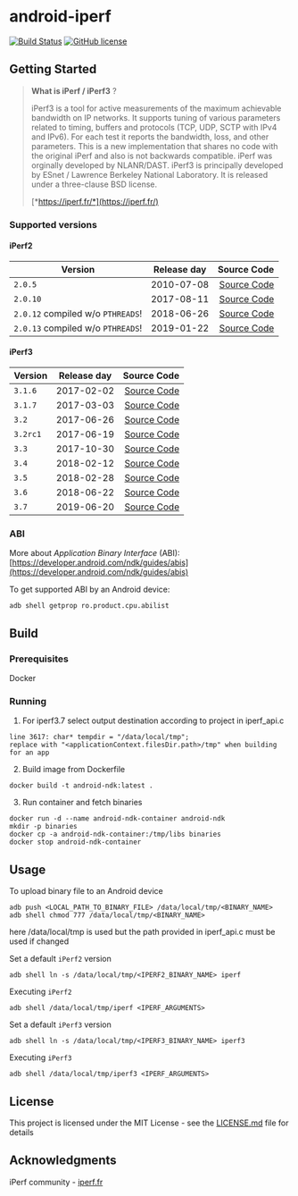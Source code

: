 # android-iperf

[![Build Status](https://travis-ci.com/KnightWhoSayNi/android-iperf.svg?branch=master)](https://travis-ci.com/KnightWhoSayNi/android-iperf) [![GitHub license](https://img.shields.io/github/license/Naereen/StrapDown.js.svg)](https://github.com/KnightWhoSayNi/android-iperf/blob/master/LICENSE)

## Getting Started

> **What is iPerf / iPerf3** ?
>
> iPerf3 is a tool for active measurements of the maximum achievable bandwidth on IP networks. It supports tuning of various parameters related to timing, buffers and protocols (TCP, UDP, SCTP with IPv4 and IPv6). For each test it reports the bandwidth, loss, and other parameters. This is a new implementation that shares no code with the original iPerf and also is not backwards compatible. iPerf was orginally developed by NLANR/DAST. iPerf3 is principally developed by ESnet / Lawrence Berkeley National Laboratory. It is released under a three-clause BSD license.
>
> [*https://iperf.fr/*](https://iperf.fr/)

### Supported versions

#### iPerf2

| Version        | Release day           | Source Code  |
| ------------- |:-------------:|-------------:|
| `2.0.5`    | 2010-07-08 | [Source Code](https://iperf.fr/download/source/iperf-2.0.5-source.tar.gz) |
| `2.0.10`    | 2017-08-11 | [Source Code](https://astuteinternet.dl.sourceforge.net/project/iperf2/iperf-2.0.10.tar.gz) |
| `2.0.12` compiled w/o `PTHREADS`!    | 2018-06-26 | [Source Code](https://astuteinternet.dl.sourceforge.net/project/iperf2/iperf-2.0.12.tar.gz) |
| `2.0.13` compiled w/o `PTHREADS`!    | 2019-01-22 | [Source Code](https://astuteinternet.dl.sourceforge.net/project/iperf2/iperf-2.0.13.tar.gz) |

#### iPerf3

| Version        | Release day           | Source Code  |
| ------------- |:-------------:|-------------:|
| `3.1.6`    | 2017-02-02 | [Source Code](https://downloads.es.net/pub/iperf/iperf-3.1.6.tar.gz)  |
| `3.1.7`     | 2017-03-03 | [Source Code](https://downloads.es.net/pub/iperf/iperf-3.1.7.tar.gz)  |
| `3.2`     | 2017-06-26 | [Source Code](https://downloads.es.net/pub/iperf/iperf-3.2.tar.gz)  |
| `3.2rc1`     | 2017-06-19 | [Source Code](https://downloads.es.net/pub/iperf/iperf-3.2rc1.tar.gz)  |
| `3.3`     | 2017-10-30 | [Source Code](https://downloads.es.net/pub/iperf/iperf-3.3.tar.gz)  |
| `3.4`     | 2018-02-12 | [Source Code](https://downloads.es.net/pub/iperf/iperf-3.4.tar.gz)  |
| `3.5`     | 2018-02-28 | [Source Code](https://downloads.es.net/pub/iperf/iperf-3.5.tar.gz)  |
| `3.6`     | 2018-06-22 | [Source Code](https://downloads.es.net/pub/iperf/iperf-3.6.tar.gz)  |
| `3.7`     | 2019-06-20 | [Source Code](https://downloads.es.net/pub/iperf/iperf-3.7.tar.gz)  |


### ABI

More about *Application Binary Interface* (ABI): [https://developer.android.com/ndk/guides/abis](https://developer.android.com/ndk/guides/abis)

To get supported ABI by an Android device:

```shell
adb shell getprop ro.product.cpu.abilist
```

## Build

### Prerequisites

Docker

### Running

1. For iperf3.7 select output destination according to project in iperf_api.c

```shell
line 3617: char* tempdir = "/data/local/tmp";
replace with "<applicationContext.filesDir.path>/tmp" when building for an app
```

2. Build image from Dockerfile

```shell
docker build -t android-ndk:latest .
```

3. Run container and fetch binaries

```shell
docker run -d --name android-ndk-container android-ndk
mkdir -p binaries
docker cp -a android-ndk-container:/tmp/libs binaries
docker stop android-ndk-container
```

## Usage

To upload binary file to an Android device

```shell
adb push <LOCAL_PATH_TO_BINARY_FILE> /data/local/tmp/<BINARY_NAME>
adb shell chmod 777 /data/local/tmp/<BINARY_NAME>
```
here /data/local/tmp is used but the path provided in iperf_api.c must be used if changed

Set a default `iPerf2` version
```shell
adb shell ln -s /data/local/tmp/<IPERF2_BINARY_NAME> iperf
```

Executing `iPerf2`
```shell
adb shell /data/local/tmp/iperf <IPERF_ARGUMENTS>
```

Set a default `iPerf3` version
```shell
adb shell ln -s /data/local/tmp/<IPERF3_BINARY_NAME> iperf3
```

Executing `iPerf3`
```shell
adb shell /data/local/tmp/iperf3 <IPERF_ARGUMENTS>
```

## License

This project is licensed under the MIT License - see the [LICENSE.md](LICENSE.md) file for details


## Acknowledgments

iPerf community - [iperf.fr](https://iperf.fr/)
